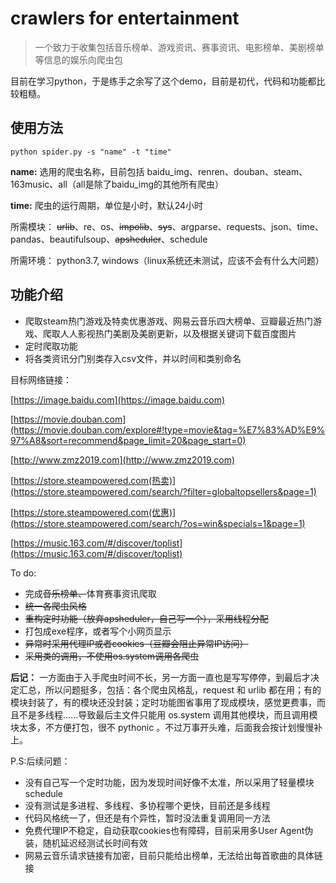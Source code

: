 # crawlers for entertainment

>一个致力于收集包括音乐榜单、游戏资讯、赛事资讯、电影榜单、美剧榜单等信息的娱乐向爬虫包

目前在学习python，于是练手之余写了这个demo，目前是初代，代码和功能都比较粗糙。

## 使用方法

```
python spider.py -s "name" -t "time" 
```


**name:** 选用的爬虫名称，目前包括 baidu_img、renren、douban、steam、163music、all（all是除了baidu_img的其他所有爬虫）

**time:** 爬虫的运行周期，单位是小时，默认24小时

所需模块：
~~urlib~~、re、os、~~impolib~~、~~sys~~、argparse、requests、json、time、pandas、beautifulsoup、~~apsheduler~~、schedule

所需环境：
python3.7, windows（linux系统还未测试，应该不会有什么大问题）

## 功能介绍

- 爬取steam热门游戏及特卖优惠游戏、网易云音乐四大榜单、豆瓣最近热门游戏、爬取人人影视热门美剧及美剧更新，以及根据关键词下载百度图片
- 定时爬取功能
- 将各类资讯分门别类存入csv文件，并以时间和类别命名

目标网络链接：

[https://image.baidu.com](https://image.baidu.com)

[https://movie.douban.com](https://movie.douban.com/explore#!type=movie&tag=%E7%83%AD%E9%97%A8&sort=recommend&page_limit=20&page_start=0)

[http://www.zmz2019.com](http://www.zmz2019.com)

[https://store.steampowered.com(热卖)](https://store.steampowered.com/search/?filter=globaltopsellers&page=1)

[https://store.steampowered.com(优惠)](https://store.steampowered.com/search/?os=win&specials=1&page=1)

[https://music.163.com/#/discover/toplist](https://music.163.com/#/discover/toplist)

To do:

- 完成~~音乐榜单、~~体育赛事资讯爬取
- ~~统一各爬虫风格~~
- ~~重构定时功能（放弃apsheduler，自己写一个），采用线程分配~~
- 打包成exe程序，或者写个小网页显示
- ~~异常时采用代理IP或者cookies（豆瓣会阻止异常IP访问）~~
- ~~采用类的调用，不使用os.system调用各爬虫~~

**后记：** 一方面由于入手爬虫时间不长，另一方面一直也是写写停停，到最后才决定汇总，所以问题挺多，包括：各个爬虫风格乱，request 和 urlib 都在用；有的模块封装了，有的模块还没封装；定时功能图省事用了现成模块，感觉更费事，而且不是多线程......导致最后主文件只能用 os.system 调用其他模块，而且调用模块太多，不方便打包，很不 pythonic 。不过万事开头难，后面我会按计划慢慢补上。

P.S:后续问题：
- 没有自己写一个定时功能，因为发现时间好像不太准，所以采用了轻量模块schedule
- 没有测试是多进程、多线程、多协程哪个更快，目前还是多线程
- 代码风格统一了，但还是有个异性，暂时没法重复调用同一方法
- 免费代理IP不稳定，自动获取cookies也有障碍，目前采用多User Agent伪装，随机延迟经测试长时间有效
- 网易云音乐请求链接有加密，目前只能给出榜单，无法给出每首歌曲的具体链接
